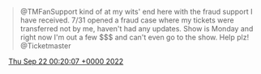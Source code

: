 > @TMFanSupport kind of at my wits' end here with the fraud support I have received. 7/31 opened a fraud case where my tickets were transferred not by me, haven't had any updates. Show is Monday and right now I'm out a few $$$ and can't even go to the show. Help plz! @Ticketmaster

<img src="media/tweet.ico" width="12" /> [Thu Sep 22 00:20:07 +0000 2022](https://twitter.com/nhudson/status/1572742500884029441)